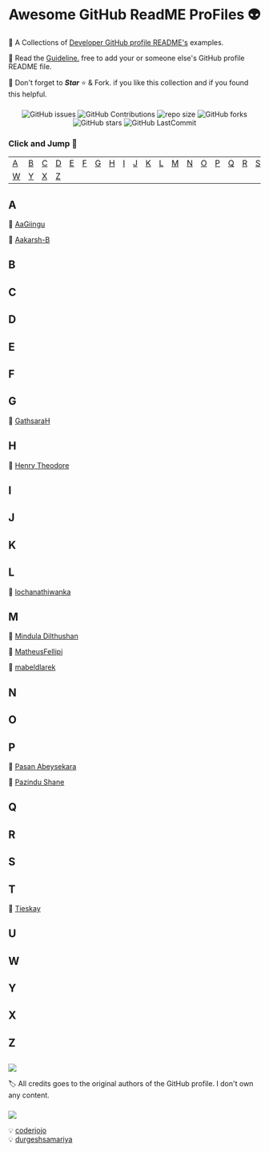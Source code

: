 ﻿<div align="center">

# Awesome GitHub ReadME ProFiles 👽

[//]: # "repo main details  -------------------------------------------------------------------------------------------"

<div align="left">

💫 A Collections of [Developer GitHub profile README's](https://github.com/Mindula-Dilthushan/awesome-github-readme-profiles) examples.

💫 Read the [Guideline.](https://github.com/Mindula-Dilthushan/awesome-github-readme-profiles/blob/master/CONTRIBUTING.md) free to add your or someone else's GitHub profile README file.

💫 Don't forget to <b><i>Star</i></b> ⭐ & Fork. if you like this collection and if you found this helpful.

</div>

###

</div>

[//]: # "repo badges   ------------------------------------------------------------------------------------------------"

<div align="center">

![GitHub issues](https://img.shields.io/github/issues/Mindula-Dilthushan/awesome-github-readme-profiles?&labelColor=black&color=eb3b5a&label=Issues&logo=issues&logoColor=black&style=for-the-badge)
![GitHub Contributions](https://img.shields.io/github/contributors/Mindula-Dilthushan/awesome-github-readme-profiles?&labelColor=black&color=8854d0&style=for-the-badge)
![repo size](https://img.shields.io/github/repo-size/Mindula-Dilthushan/awesome-github-readme-profiles?label=Repo%20Size&style=for-the-badge&labelColor=black&color=20bf6b)
![GitHub forks](https://img.shields.io/github/forks/Mindula-Dilthushan/awesome-github-readme-profiles?&labelColor=black&color=0fb9b1&style=for-the-badge)
![GitHub stars](https://img.shields.io/github/stars/Mindula-Dilthushan/awesome-github-readme-profiles?&labelColor=black&color=f7b731&style=for-the-badge)
![GitHub LastCommit](https://img.shields.io/github/last-commit/Mindula-Dilthushan/awesome-github-readme-profiles?logo=github&labelColor=black&color=d1d8e0&style=for-the-badge)

</div>

[//]: # "repo credits and reference -----------------------------------------------------------------------------------"

<div align="left">

### Click and Jump 🤪

[//]: # "table collection ---------------------------------------------------------------------------------------------"

|         |         |         |         |         |         |         |         |         |         |         |         |         |         |         |         |         |         |         |         |         |         |
| ------- | ------- | ------- | ------- | ------- | ------- | ------- | ------- | ------- | ------- | ------- | ------- | ------- | ------- | ------- | ------- | ------- | ------- | ------- | ------- | ------- | ------- |
| [A](#a) | [B](#b) | [C](#c) | [D](#d) | [E](#e) | [F](#f) | [G](#g) | [H](#h) | [I](#i) | [J](#j) | [K](#k) | [L](#l) | [M](#m) | [N](#n) | [O](#o) | [P](#p) | [Q](#q) | [R](#r) | [S](#s) | [T](#t) | [U](#u) | [V](#v) |
| [W](#w) | [Y](#y) | [X](#x) | [Z](#z) |

[//]: # "content area -------------------------------------------------------------------------------------------------"

###

## A

💠 [AaGiingu](https://github.com/Giingu/Giingu/blob/main/README.md)

💠 [Aakarsh-B](https://github.com/Aakarsh-B/Aakarsh-B/blob/main/README.md)

## B

## C

## D

## E

## F

## G

💠 [GathsaraH](https://github.com/GathsaraH/GathsaraH/blob/main/README.md)

## H

💠 [Henry Theodore](https://github.com/Henry-Theodore/Henry-Theodore/blob/main/README.md)

## I

## J

## K

## L

💠 [lochanathiwanka](https://github.com/lochanathiwanka/lochanathiwanka/blob/main/README.md)


## M

💠 [Mindula Dilthushan](https://github.com/Mindula-Dilthushan/Mindula-Dilthushan/blob/master/README.md)

💠 [MatheusFellipi](https://github.com/MatheusFellipi/MatheusFellipi/blob/main/README.md)

💠 [mabeldlarek](https://github.com/mabeldlarek/mabeldlarek/blob/main/README.md)


## N

## O

## P
  💠 [Pasan Abeysekara](https://github.com/pasan1/pasan1/blob/main/README.md)

  💠 [Pazindu Shane](https://github.com/pazindushane/pazindushane/blob/master/README.md)

## Q

## R

## S

## T

💠 [Tieskay](https://github.com/tieskay/tieskay/blob/main/README.md)

## U

## W

## Y

## X

## Z

[//]: # "credits and reference ----------------------------------------------------------------------------------------"

##

![](https://img.shields.io/static/v1?label=&message=Credits&color=01a3a4&style=for-the-badge)

🏷️ All credits goes to the original authors of the GitHub profile. I don't own any content.

###

![](https://img.shields.io/static/v1?label=&message=Reference&color=575fcf&style=for-the-badge)

💡 [coderjojo](https://github.com/coderjojo)<br>
💡 [durgeshsamariya](https://github.com/durgeshsamariya)

</div>
